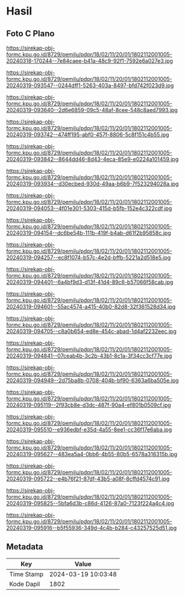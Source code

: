 # Hasil

## Foto C Plano

https://sirekap-obj-formc.kpu.go.id/8729/pemilu/pdpr/18/02/11/20/01/1802112001005-20240318-170244--7e84caee-b41a-48c9-92f1-7592e6a027e3.jpg

https://sirekap-obj-formc.kpu.go.id/8729/pemilu/pdpr/18/02/11/20/01/1802112001005-20240319-093547--0244dff1-5263-403a-8497-bfd742f023d9.jpg

https://sirekap-obj-formc.kpu.go.id/8729/pemilu/pdpr/18/02/11/20/01/1802112001005-20240319-093640--2d6e6859-09c5-48af-8cee-548c8aed7993.jpg

https://sirekap-obj-formc.kpu.go.id/8729/pemilu/pdpr/18/02/11/20/01/1802112001005-20240319-093742--474ff195-abf0-457f-8806-5c8f151c4b55.jpg

https://sirekap-obj-formc.kpu.go.id/8729/pemilu/pdpr/18/02/11/20/01/1802112001005-20240319-093842--8644dd46-8d43-4eca-85e9-e0224a101459.jpg

https://sirekap-obj-formc.kpu.go.id/8729/pemilu/pdpr/18/02/11/20/01/1802112001005-20240319-093934--d30ecbed-930d-49aa-b6b9-7f523294028a.jpg

https://sirekap-obj-formc.kpu.go.id/8729/pemilu/pdpr/18/02/11/20/01/1802112001005-20240319-094053--4f01e301-5303-415d-b5fb-152e4c322cdf.jpg

https://sirekap-obj-formc.kpu.go.id/8729/pemilu/pdpr/18/02/11/20/01/1802112001005-20240319-094154--dc6be54b-111b-419f-b4ab-d61f2b95858c.jpg

https://sirekap-obj-formc.kpu.go.id/8729/pemilu/pdpr/18/02/11/20/01/1802112001005-20240319-094257--ec8f1074-b57c-4e2d-bffb-5221a2d518e5.jpg

https://sirekap-obj-formc.kpu.go.id/8729/pemilu/pdpr/18/02/11/20/01/1802112001005-20240319-094401--6a4bf9d3-d13f-41d4-89c6-b57066f58cab.jpg

https://sirekap-obj-formc.kpu.go.id/8729/pemilu/pdpr/18/02/11/20/01/1802112001005-20240319-094601--55ac4574-a415-40b0-82d8-32f361528d34.jpg

https://sirekap-obj-formc.kpu.go.id/8729/pemilu/pdpr/18/02/11/20/01/1802112001005-20240319-094705--c8a0b654-ed8e-454c-abad-1d4af2232eec.jpg

https://sirekap-obj-formc.kpu.go.id/8729/pemilu/pdpr/18/02/11/20/01/1802112001005-20240319-094841--07ceab4b-3c2b-43b1-8c1a-3f34cc3cf77e.jpg

https://sirekap-obj-formc.kpu.go.id/8729/pemilu/pdpr/18/02/11/20/01/1802112001005-20240319-094949--2d75ba8b-0708-404b-bf90-6363a6ba505e.jpg

https://sirekap-obj-formc.kpu.go.id/8729/pemilu/pdpr/18/02/11/20/01/1802112001005-20240319-095119--2f93cb8e-d3dc-487f-90a4-ef801b0509cf.jpg

https://sirekap-obj-formc.kpu.go.id/8729/pemilu/pdpr/18/02/11/20/01/1802112001005-20240319-095510--e936edbf-e35d-4a55-8ee1-cc36f17e6aba.jpg

https://sirekap-obj-formc.kpu.go.id/8729/pemilu/pdpr/18/02/11/20/01/1802112001005-20240319-095627--483ea5a4-0bb6-4b55-80b5-6578a316315b.jpg

https://sirekap-obj-formc.kpu.go.id/8729/pemilu/pdpr/18/02/11/20/01/1802112001005-20240319-095722--e4b76f21-87df-43b5-a08f-8cffd4574c91.jpg

https://sirekap-obj-formc.kpu.go.id/8729/pemilu/pdpr/18/02/11/20/01/1802112001005-20240319-095825--5bfa6d3b-c86d-4126-87a0-7123f224a4c4.jpg

https://sirekap-obj-formc.kpu.go.id/8729/pemilu/pdpr/18/02/11/20/01/1802112001005-20240319-095916--b5f55936-349d-4c4b-b284-c43257525d51.jpg


## Metadata

| Key        | Value               |
| ---------- | ------------------- |
| Time Stamp | 2024-03-19 10:03:48 |
| Kode Dapil | 1802                |



